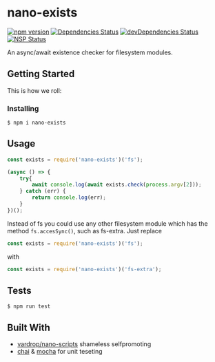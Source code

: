 # nano-exists

[![npm version](https://badge.fury.io/js/nano-exists.svg)](https://badge.fury.io/js/nano-exists)
[![Dependencies Status](https://david-dm.org/vardrop/nano-exists.svg)](https://david-dm.org/vardrop/nano-exists)
[![devDependencies Status](https://david-dm.org/vardrop/nano-exists/dev-status.svg)](https://david-dm.org/vardrop/nano-exists?type=dev)
[![NSP Status](https://nodesecurity.io/orgs/nanoist/projects/f1cb5339-569d-4b6b-8a43-09af762f4325/badge)](https://nodesecurity.io/orgs/nanoist/projects/f1cb5339-569d-4b6b-8a43-09af762f4325)

An async/await existence checker for filesystem modules.

## Getting Started

This is how we roll:

### Installing

``` $ npm i nano-exists ```

## Usage

```javascript
const exists = require('nano-exists')('fs');

(async () => {
	try{
		await console.log(await exists.check(process.argv[2]));
	} catch (err) {
		return console.log(err);
	}
})();
```

Instead of fs you could use any other filesystem module which has the method ```fs.accesSync()```, such as fs-extra. Just replace
```javascript
const exists = require('nano-exists')('fs');
```
with
```javascript
const exists = require('nano-exists')('fs-extra');
```

## Tests

``` $ npm run test ```

## Built With

* [vardrop/nano-scripts](https://github.com/vardrop/nano-scripts) shameless selfpromoting
* [chai](https://github.com/chaijs/chai) & [mocha](https://github.com/mochajs/mocha) for unit teseting
